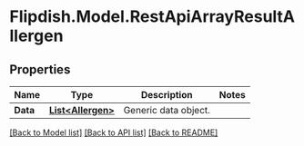 # Flipdish.Model.RestApiArrayResultAllergen
## Properties

Name | Type | Description | Notes
------------ | ------------- | ------------- | -------------
**Data** | [**List&lt;Allergen&gt;**](Allergen.md) | Generic data object. | 

[[Back to Model list]](../README.md#documentation-for-models) [[Back to API list]](../README.md#documentation-for-api-endpoints) [[Back to README]](../README.md)

